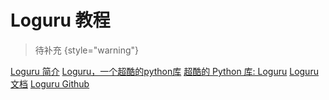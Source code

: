 # Loguru 教程

<show-structure depth="2"/>

> 待补充
{style="warning"}


<seealso>
<category ref="ref_docs">
    <a href="https://mp.weixin.qq.com/s/HBAeMpys72woVDdyoIDSEw">Loguru 简介</a>
    <a href="https://mp.weixin.qq.com/s/lNmcr_MMOCHW-cOcQqcopQ">Loguru，一个超酷的python库</a>
    <a href="https://mp.weixin.qq.com/s/zmoZfhg1ig0GK7ien6D2dw">超酷的 Python 库: Loguru</a>
    <a href="https://loguru.readthedocs.io/en/stable/index.html">Loguru 文档</a>
</category>
<category ref="ref_github">
    <a href="https://github.com/Delgan/loguru">Loguru Github</a>
</category>
<category ref="ref_issues"></category>
<category ref="ref_hf"></category>
<category ref="ref_ms"></category>
</seealso>